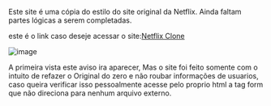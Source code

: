 Este site é uma cópia do estilo do site original da Netflix. Ainda faltam partes lógicas a serem completadas.


este é o link caso deseje acessar o site:<a href="https://diegocastro1087.github.io/Netflix-Clone/">Netflix Clone</a>


![image](https://github.com/diegocastro1087/Netflix-Clone/assets/90405322/aa693951-ea64-451b-bfd4-698d8076b1a7)
<p>A primeira vista este aviso ira aparecer, Mas o site foi feito somente com o intuito de refazer o Original do zero e não roubar informações de usuarios, caso queira verificar isso pessoalmente acesse pelo proprio html a tag form que não direciona para nenhum arquivo externo.</p>
